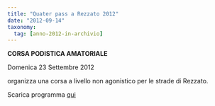 ```yaml
---
title: "Quater pass a Rezzato 2012"
date: "2012-09-14"
taxonomy: 
  tag: [anno-2012-in-archivio]
---
```


**CORSA PODISTICA AMATORIALE**

Domenica 23 Settembre 2012

organizza una corsa a livello non agonistico per le strade di Rezzato.

Scarica programma [qui](http://198.211.122.197/diabetwp/wordpress/wp-content/uploads/2012/09/rezzato2012.pdf)
